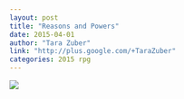 ```yaml
---
layout: post
title: "Reasons and Powers"
date: 2015-04-01
author: "Tara Zuber"
link: "http://plus.google.com/+TaraZuber"
categories: 2015 rpg
---
```

![]({{site.url}}/2015images/ReasonsandPowers.jpg)
